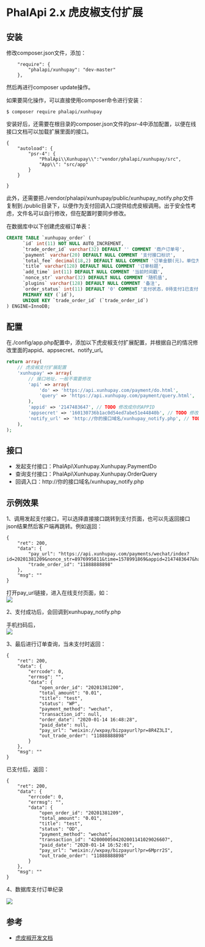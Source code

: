# PhalApi 2.x 虎皮椒支付扩展

## 安装
修改composer.json文件，添加：
```
    "require": {
        "phalapi/xunhupay": "dev-master"
    },
```
然后再进行composer update操作。  

如果要简化操作，可以直接使用composer命令进行安装：  
```
$ composer require phalapi/xunhupay
```


安装好后，还需要在根目录的composer.json文件的psr-4中添加配置，以便在线接口文档可以加载扩展里面的接口。
```
{
    "autoload": {
        "psr-4": {
            "PhalApi\\Xunhupay\\":"vendor/phalapi/xunhupay/src",
            "App\\": "src/app"
        }
    }

}
```

此外，还需要把./vendor/phalapi/xunhupay/public/xunhupay_notify.php文件复制到./public目录下，以便作为支付回调入口提供给虎皮椒调用。出于安全性考虑，文件名可以自行修改，但在配置时要同步修改。

在数据库中以下创建虎皮椒订单表：
```sql
CREATE TABLE `xunhupay_order` (
      `id` int(11) NOT NULL AUTO_INCREMENT,
      `trade_order_id` varchar(32) DEFAULT '' COMMENT '商户订单号',
      `payment` varchar(20) DEFAULT NULL COMMENT '支付接口标识',
      `total_fee` decimal(18,2) DEFAULT NULL COMMENT '订单金额(元)。单位为人民币，精确到分',
      `title` varchar(128) DEFAULT NULL COMMENT '订单标题',
      `add_time` int(11) DEFAULT NULL COMMENT '当前时间戳',
      `nonce_str` varchar(32) DEFAULT NULL COMMENT '随机值',
      `plugins` varchar(128) DEFAULT NULL COMMENT '备注',
      `order_status` int(11) DEFAULT '0' COMMENT '支付状态，0待支付1已支付',
      PRIMARY KEY (`id`),
      UNIQUE KEY `trade_order_id` (`trade_order_id`)
) ENGINE=InnoDB;

```

## 配置
在./config/app.php配置中，添加以下虎皮椒支付扩展配置，并根据自己的情况修改里面的appid、appsecret、notify_url。  
```php
return array(
    // 虎皮椒支付扩展配置
    'xunhupay' => array(
        // 接口地址，一般不需要修改
        'api' => array(
            'do' => 'https://api.xunhupay.com/payment/do.html',
            'query' => 'https://api.xunhupay.com/payment/query.html',
        ),
        'appid' => '2147483647', // TODO 修改成你的APPID
        'appsecret' => '160130736b1ac0d54ed7abe51e44840b', // TODO 修改成你的密钥
        'notify_url' => 'http://你的接口域名/xunhupay_notify.php', // TODO 成功支付后的回调地址
    ),
);

```

## 接口

 + 发起支付接口：PhalApi\Xunhupay.Xunhupay.PaymentDo
 + 查询支付接口：PhalApi\Xunhupay.Xunhupay.OrderQuery
 + 回调入口：http://你的接口域名/xunhupay_notify.php

## 示例效果

1、调用发起支付接口，可以选择直接接口跳转到支付页面，也可以先返回接口json结果然后客户端再跳转。例如返回：
```
{
    "ret": 200,
    "data": {
        "pay_url": "https://api.xunhupay.com/payments/wechat/index?id=20201381209&nonce_str=8976995811&time=1578991869&appid=2147483647&hash=51de5fa1a6cc9d4a0f6182d07970f927",
        "trade_order_id": "11888888898"
    },
    "msg": ""
}
```

打开pay_url链接，进入在线支付页面，如：  
![](http://cdn7.okayapi.com/yesyesapi_20200114164919_6b1a132621eefbb892458860c185eff9.png)


2、支付成功后，会回调到xunhupay_notify.php  

手机扫码后，  
![](http://cdn7.okayapi.com/yesyesapi_20200114165406_0ae1fbbdbadd6c96d31190c2caec35d6.png)
  
3、最后进行订单查询，当未支付时返回：
```
{
    "ret": 200,
    "data": {
        "errcode": 0,
        "errmsg": "",
        "data": {
            "open_order_id": "20201381200",
            "total_amount": "0.01",
            "title": "test",
            "status": "WP",
            "payment_method": "wechat",
            "transaction_id": null,
            "order_date": "2020-01-14 16:48:28",
            "paid_date": null,
            "pay_url": "weixin://wxpay/bizpayurl?pr=8R4Z3LI",
            "out_trade_order": "11888888898"
        }
    },
    "msg": ""
}
```
已支付后，返回：  
```
{
    "ret": 200,
    "data": {
        "errcode": 0,
        "errmsg": "",
        "data": {
            "open_order_id": "20201381209",
            "total_amount": "0.01",
            "title": "test",
            "status": "OD",
            "payment_method": "wechat",
            "transaction_id": "4200000504202001141029026607",
            "paid_date": "2020-01-14 16:52:01",
            "pay_url": "weixin://wxpay/bizpayurl?pr=6Mprr2S",
            "out_trade_order": "11888888898"
        }
    },
    "msg": ""
}
```

4、数据库支付订单纪录

![](http://cdn7.okayapi.com/yesyesapi_20200114165529_dd26de603414f21531797cafecef94ba.png)

## 参考
 + [虎皮椒开发文档](https://www.xunhupay.com/doc/api/search.html)
 

